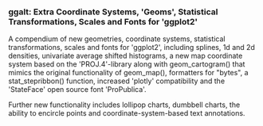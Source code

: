 ### ggalt: Extra Coordinate Systems, 'Geoms', Statistical Transformations, Scales and Fonts for 'ggplot2'

A compendium of new geometries, coordinate systems, statistical transformations, scales and fonts for 'ggplot2', including 
splines, 1d and 2d densities, univariate average shifted histograms, a new map coordinate system based on the 'PROJ.4'-library 
along with geom_cartogram() that mimics the original functionality of geom_map(), formatters for "bytes", a stat_stepribbon() 
function, increased 'plotly' compatibility and the 'StateFace' open source font 'ProPublica'. 

Further new functionality includes lollipop charts, dumbbell charts, the ability to encircle points and coordinate-system-based text annotations.
